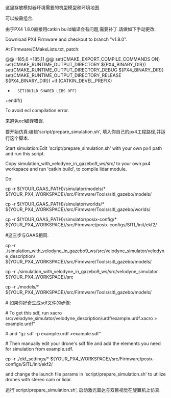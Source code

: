 这里存放模拟器环境需要的机型模型和环境地图.

可以按需组合.

由于PX4 1.8.0直接用catkin build编译会有问题,需要补丁.请做如下手动更改.

Download PX4 Firmware and checkout to branch "v1.8.0".

At Firmware/CMakeLists.txt, patch:

@@ -185,6 +185,11 @@ set(CMAKE_EXPORT_COMPILE_COMMANDS ON)
 set(CMAKE_RUNTIME_OUTPUT_DIRECTORY ${PX4_BINARY_DIR})
 set(CMAKE_RUNTIME_OUTPUT_DIRECTORY_DEBUG ${PX4_BINARY_DIR})
 set(CMAKE_RUNTIME_OUTPUT_DIRECTORY_RELEASE ${PX4_BINARY_DIR})
+if (CATKIN_DEVEL_PREFIX)
+       SET(BUILD_SHARED_LIBS OFF)
+endif()

To avoid ecl compilation error.

来避免ecl编译错误.


要开始仿真:编辑'script/prepare_simulation.sh', 填入你自己的px4工程路径,并运行这个脚本.

Start simulation:Edit 'script/prepare_simulation.sh' with your own px4 path and run this script.

Copy simulation_with_velodyne_in_gazebo9_ws/src/ to your own px4 workspace and run 'catkin build', to compile lidar module.

Do:

cp -r ${YOUR_GAAS_PATH}/simulator/models/* ${YOUR_PX4_WORKSPACE}/src/Firmware/Tools/sitl_gazebo/models/

cp -r ${YOUR_GAAS_PATH}/simulator/worlds/* ${YOUR_PX4_WORKSPACE}/src/Firmware/Tools/sitl_gazebo/worlds/

cp -r ${YOUR_GAAS_PATH}/simulator/posix-config/* ${YOUR_PX4_WORKSPACE}/src/Firmware/posix-configs/SITL/init/ekf2/

\#这三步与GAAS相同.

cp -r ./simulation_with_velodyne_in_gazebo9_ws/src/velodyne_simulator/velodyne_description/  ${YOUR_PX4_WORKSPACE}/src/Firmware/Tools/sitl_gazebo/models/

cp -r ./simulation_with_velodyne_in_gazebo9_ws/src/velodyne_simulator  ${YOUR_PX4_WORKSPACE}/src

cp -r ./models/*  ${YOUR_PX4_WORKSPACE}/src/Firmware/Tools/sitl_gazebo/models/  

\# 如果你好奇生成sdf文件的步骤:

\# To get this sdf, run xacro src/velodyne_simulator/velodyne_description/urdf/example.urdf.xacro > example.urdf"

\# and "gz sdf -p example.urdf >example.sdf"

\# Then manually edit your drone's sdf file and add the elements you need for simulation from example.sdf.


cp -r ./ekf_settings/* ${YOUR_PX4_WORKSPACE}/src/Firmware/posix-configs/SITL/init/ekf2/

and change the launch file params in 'script/prepare_simulation.sh' to utilize drones with stereo cam or lidar.

运行'script/prepare_simulation.sh', 启动激光雷达与双目视觉在旋翼机上仿真.


